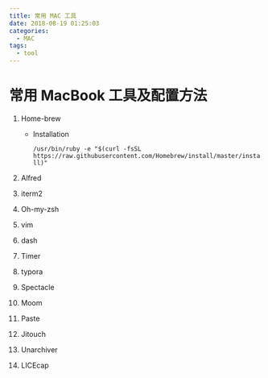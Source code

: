 ```yaml
---
title: 常用 MAC 工具
date: 2018-08-19 01:25:03
categories:
  - MAC
tags:
  - tool
---
```


# 常用 MacBook 工具及配置方法

1. Home-brew

   - Installation

     `/usr/bin/ruby -e "$(curl -fsSL https://raw.githubusercontent.com/Homebrew/install/master/install)"`

2. Alfred
3. iterm2
4. Oh-my-zsh
5. vim
6. dash
7. Timer
8. typora
9. Spectacle
10. Moom
11. Paste
12. Jitouch
13. Unarchiver
14. LICEcap